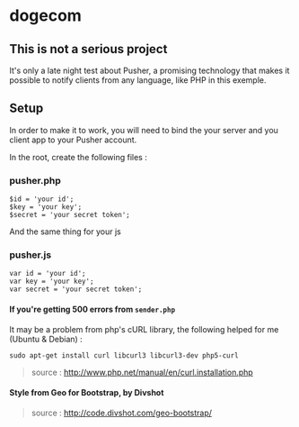 dogecom
=======

## This is not a serious project

It's only a late night test about Pusher, a promising technology that makes it possible to notify clients from any language, like PHP in this exemple.

## Setup

In order to make it to work, you will need to bind the your server and you client app to your Pusher account.

In the root, create the following files :

### pusher.php
    $id = 'your id';
    $key = 'your key';
    $secret = 'your secret token';

And the same thing for your js

### pusher.js
    var id = 'your id';
    var key = 'your key';
    var secret = 'your secret token';

#### If you're getting 500 errors from `sender.php`

It may be a problem from php's cURL library, the following helped for me (Ubuntu & Debian) :

`sudo apt-get install curl libcurl3 libcurl3-dev php5-curl`

> source : http://www.php.net/manual/en/curl.installation.php

#### Style from Geo for Bootstrap, by Divshot

> source : http://code.divshot.com/geo-bootstrap/
